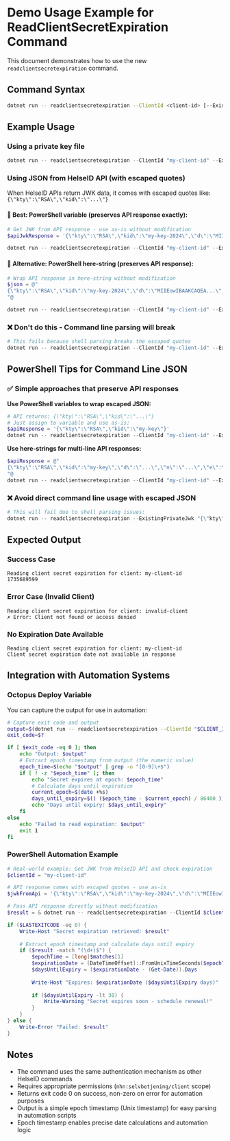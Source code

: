# Demo Usage Example for ReadClientSecretExpiration Command

This document demonstrates how to use the new `readclientsecretexpiration` command.

## Command Syntax

```bash
dotnet run -- readclientsecretexpiration --ClientId <client-id> [--ExistingPrivateJwkPath <path>] [--ExistingPrivateJwk <jwk>]
```

## Example Usage

### Using a private key file

```powershell
dotnet run -- readclientsecretexpiration --ClientId "my-client-id" --ExistingPrivateJwkPath "./my-private-key.jwk"
```

### Using JSON from HelseID API (with escaped quotes)

When HelseID APIs return JWK data, it comes with escaped quotes like: `{\"kty\":\"RSA\",\"kid\":\"...\"}`

#### **🥇 Best: PowerShell variable (preserves API response exactly):**

```powershell
# Get JWK from API response - use as-is without modification
$apiJwkResponse = '{\"kty\":\"RSA\",\"kid\":\"my-key-2024\",\"d\":\"MIIEowIBAAKCAQEA...\",\"n\":\"xGHNF7qI...\",\"e\":\"AQAB\"}'

dotnet run -- readclientsecretexpiration --ClientId "my-client-id" --ExistingPrivateJwk $apiJwkResponse
```

#### **🥈 Alternative: PowerShell here-string (preserves API response):**

```powershell
# Wrap API response in here-string without modification
$json = @"
{\"kty\":\"RSA\",\"kid\":\"my-key-2024\",\"d\":\"MIIEowIBAAKCAQEA...\",\"n\":\"xGHNF7qI...\",\"e\":\"AQAB\"}
"@

dotnet run -- readclientsecretexpiration --ClientId "my-client-id" --ExistingPrivateJwk $json
```

### ❌ Don't do this - Command line parsing will break

```powershell
# This fails because shell parsing breaks the escaped quotes
dotnet run -- readclientsecretexpiration --ClientId "my-client-id" --ExistingPrivateJwk "{\"kty\":\"RSA\"}"
```

## PowerShell Tips for Command Line JSON

### ✅ Simple approaches that preserve API responses

**Use PowerShell variables to wrap escaped JSON:**

```powershell
# API returns: {\"kty\":\"RSA\",\"kid\":\"...\"}
# Just assign to variable and use as-is:
$apiResponse = '{\"kty\":\"RSA\",\"kid\":\"my-key\"}'
dotnet run -- readclientsecretexpiration --ClientId "my-client-id" --ExistingPrivateJwk $apiResponse
```

**Use here-strings for multi-line API responses:**

```powershell
$apiResponse = @"
{\"kty\":\"RSA\",\"kid\":\"my-key\",\"d\":\"...\",\"n\":\"...\",\"e\":\"AQAB\"}
"@
dotnet run -- readclientsecretexpiration --ClientId "my-client-id" --ExistingPrivateJwk $apiResponse
```

### ❌ Avoid direct command line usage with escaped JSON

```powershell
# This will fail due to shell parsing issues:
dotnet run -- readclientsecretexpiration --ExistingPrivateJwk "{\"kty\":\"RSA\"}"
```

## Expected Output

### Success Case

``` text
Reading client secret expiration for client: my-client-id
1735689599
```

### Error Case (Invalid Client)

``` text
Reading client secret expiration for client: invalid-client
✗ Error: Client not found or access denied
```

### No Expiration Date Available

``` text
Reading client secret expiration for client: my-client-id
Client secret expiration date not available in response
```

## Integration with Automation Systems

### Octopus Deploy Variable

You can capture the output for use in automation:

```bash
# Capture exit code and output
output=$(dotnet run -- readclientsecretexpiration --ClientId "$CLIENT_ID" --ExistingPrivateJwkPath "$KEY_PATH" 2>&1)
exit_code=$?

if [ $exit_code -eq 0 ]; then
    echo "Output: $output"
    # Extract epoch timestamp from output (the numeric value)
    epoch_time=$(echo "$output" | grep -o "[0-9]\+$")
    if [ ! -z "$epoch_time" ]; then
        echo "Secret expires at epoch: $epoch_time"
        # Calculate days until expiration
        current_epoch=$(date +%s)
        days_until_expiry=$(( ($epoch_time - $current_epoch) / 86400 ))
        echo "Days until expiry: $days_until_expiry"
    fi
else
    echo "Failed to read expiration: $output"
    exit 1
fi
```

### PowerShell Automation Example

```powershell
# Real-world example: Get JWK from HelseID API and check expiration
$clientId = "my-client-id"

# API response comes with escaped quotes - use as-is
$jwkFromApi = '{\"kty\":\"RSA\",\"kid\":\"my-key-2024\",\"d\":\"MIIEowIBAAKCAQEA...\"}'

# Pass API response directly without modification
$result = & dotnet run -- readclientsecretexpiration --ClientId $clientId --ExistingPrivateJwk $jwkFromApi

if ($LASTEXITCODE -eq 0) {
    Write-Host "Secret expiration retrieved: $result"
    
    # Extract epoch timestamp and calculate days until expiry
    if ($result -match "(\d+)$") {
        $epochTime = [long]$matches[1]
        $expirationDate = [DateTimeOffset]::FromUnixTimeSeconds($epochTime).DateTime
        $daysUntilExpiry = ($expirationDate - (Get-Date)).Days
        
        Write-Host "Expires: $expirationDate ($daysUntilExpiry days)"
        
        if ($daysUntilExpiry -lt 30) {
            Write-Warning "Secret expires soon - schedule renewal!"
        }
    }
} else {
    Write-Error "Failed: $result"
}
```

## Notes

- The command uses the same authentication mechanism as other HelseID commands
- Requires appropriate permissions (`nhn:selvbetjening/client` scope)
- Returns exit code 0 on success, non-zero on error for automation purposes
- Output is a simple epoch timestamp (Unix timestamp) for easy parsing in automation scripts
- Epoch timestamp enables precise date calculations and automation logic
